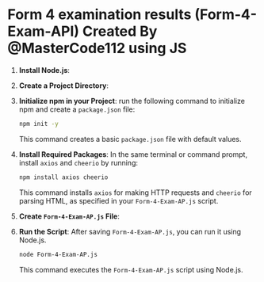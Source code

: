 # Form 4 examination results (Form-4-Exam-API) Created By @MasterCode112 using JS

1. **Install Node.js**:

2. **Create a Project Directory**:

3. **Initialize npm in your Project**:
run the following command to initialize npm and create a `package.json` file:
   ```bash
   npm init -y
   ```
   This command creates a basic `package.json` file with default values.

4. **Install Required Packages**:
   In the same terminal or command prompt, install `axios` and `cheerio` by running:
   ```bash
   npm install axios cheerio
   ```
   This command installs `axios` for making HTTP requests and `cheerio` for parsing HTML, as specified in your `Form-4-Exam-AP.js` script.

5. **Create `Form-4-Exam-AP.js` File**:

6. **Run the Script**:
   After saving `Form-4-Exam-AP.js`, you can run it using Node.js.
   ```bash
   node Form-4-Exam-AP.js
   ```
   This command executes the `Form-4-Exam-AP.js` script using Node.js.
